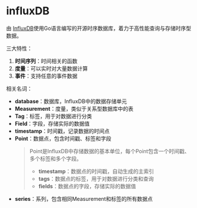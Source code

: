 # influxDB

由 [InfluxDB](https://www.influxdata.com/products/influxdb/)使用Go语言编写的开源时序数据库，着力于高性能查询与存储时序型数据。

三大特性：

1. **时间序列**：时间相关的函数
2. **度量**：可以实时对大量数据计算
3. **事件**：支持任意的事件数据

相关名词：

- **database**：数据库，InfluxDB中的数据存储单元
- **Measurement**：度量，类似于关系型数据库中的表
- **Tag**：标签，用于对数据进行分类
- **Field**：字段，存储实际的数据值
- **timestamp**：时间戳，记录数据的时间点
- **Point**：数据点，包含时间戳、标签和字段
    > Point是InfluxDB中存储数据的基本单位，每个Point包含一个时间戳、多个标签和多个字段。
    > - **timestamp**：数据点的时间戳，自动生成的主索引
    > - **tags**：数据点的标签，用于对数据进行分类和查询
    > - **fields**：数据点的字段，存储实际的数据值
- **series**：系列，包含相同Measurement和标签的所有数据点
